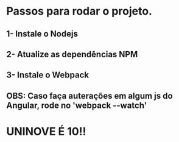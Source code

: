 <h1><b>Passos para rodar o projeto.</b></h1>

<h2><b>1-</b> Instale o Nodejs<br></h2>
<h2><b>2-</b> Atualize as dependências NPM<br></h2>
<h2><b>3-</b> Instale o Webpack<br></h2>
<h2><b>OBS:</b> Caso faça auterações em algum js do Angular, rode no 'webpack --watch'<br></h2>

<h1>UNINOVE É 10!!</h1>
